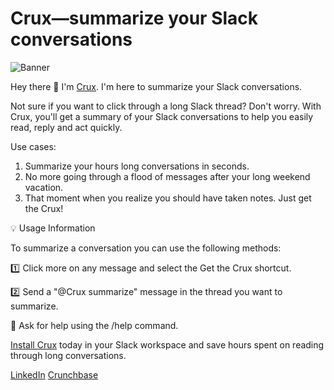 # Crux—summarize your Slack conversations

![Banner](https://getcrux.app/banner-ph.png)

Hey there :wave: I'm [Crux](https://getcrux.app). I'm here to summarize your Slack conversations.

Not sure if you want to click through a long Slack thread? Don't worry. With Crux, you'll get a summary of your Slack conversations to help you easily read, reply and act quickly.

Use cases:

1. Summarize your hours long conversations in seconds.
2. No more going through a flood of messages after your long weekend vacation.
3. That moment when you realize you should have taken notes. Just get the Crux!


:bulb: Usage Information

To summarize a conversation you can use the following methods:

:one:  Click more on any message and select the Get the Crux shortcut.

:two:  Send a "@Crux summarize" message in the thread you want to summarize.

:information_desk_person:  Ask for help using the /help command.

[Install Crux](https://getcrux.app) today in your Slack workspace and save hours spent on reading through long conversations.

[LinkedIn](https://www.linkedin.com/company/getcrux) 
[Crunchbase](https://www.crunchbase.com/organization/crux-6af7)
